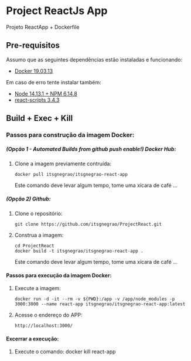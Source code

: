 # Project ReactJs App

Projeto ReactApp + Dockerfile

## Pre-requisitos

Assumo que as seguintes dependências estão instaladas e funcionando:

- [Docker 19.03.13](http://www.docker.io/gettingstarted/#h_installation)

Em caso de erro tente instalar também:

- [Node 14.13.1 + NPM 6.14.8](https://nodejs.org/en/download/current/)
- [react-scripts 3.4.3](https://www.npmjs.com/package/react-scripts)

## Build + Exec + Kill

### Passos para construção da imagem Docker:

##### (Opção 1 - Automated Builds from github push enable!) Docker Hub:

1.  Clone a imagem previamente contruída:

        docker pull itsgnegrao/itsgnegrao-react-app

    Este comando deve levar algum tempo, tome uma xícara de café ...

##### (Opção 2) Github:

1.  Clone o repositório:

        git clone https://github.com/itsgnegrao/ProjectReact.git

2.  Construa a imagem:

        cd ProjectReact
        docker build -t itsgnegrao/itsgnegrao-react-app .

    Este comando deve levar algum tempo, tome uma xícara de café ...

#### Passos para execução da imagem Docker:

1.  Execute a imagem:

        docker run -d -it --rm -v ${PWD}:/app -v /app/node_modules -p 3000:3000 --name react-app itsgnegrao/itsgnegrao-react-app:latest

2.  Acesse o endereço do APP:

        http://localhost:3000/

#### Excerrar a execução:

1.  Execute o comando:
    docker kill react-app
